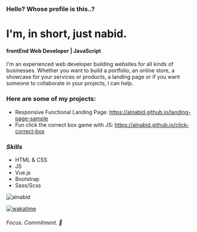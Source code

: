 ### Hello? Whose profile is this..?

<!--
**alnabid/alnabid** is a ✨ _special_ ✨ repository because its `README.md` (this file) appears on your GitHub profile.

Here are some ideas to get you started:

- 🔭 I’m currently working on ...
- 🌱 I’m currently learning ...
- 👯 I’m looking to collaborate on ...
- 🤔 I’m looking for help with ...
- 💬 Ask me about ...
- 📫 How to reach me: ...
- 😄 Pronouns: ...
- ⚡ Fun fact: ...
-->
# I'm, in short, just nabid.
#### frontEnd Web Developer | JavaScript
I'm an experienced web developer building websites for all kinds of businesses. Whether you want to build a portfolio, an online store, a showcase for your services or products, a landing page or if you want someone to collaborate in your projects, I can help.

### **Here are some of my projects:** 
- Responsive Functional Landing Page: https://alnabid.github.io/landing-page-sample
- Fun click the correct box game with JS: https://alnabid.github.io/click-correct-box

### _Skills_
- HTML & CSS
- JS
- Vue.js
- Bootstrap
- Sass/Scss


![alnabid](https://github-readme-stats.vercel.app/api/top-langs/?username=alnabid&layout=compact&theme=radical)

[![wakatime](https://wakatime.com/badge/user/018c4472-2c45-47cf-a49b-f4263cff0672.svg)](https://wakatime.com/@018c4472-2c45-47cf-a49b-f4263cff0672)

###### Focus. Commitment. 💙
